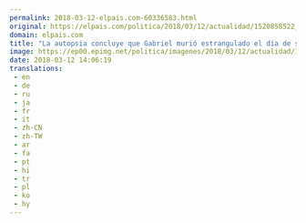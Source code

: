 ```yaml
---
permalink: 2018-03-12-elpais.com-60336583.html
original: https://elpais.com/politica/2018/03/12/actualidad/1520858522_922162.html#?ref=rss&format=simple&link=link
domain: elpais.com
title: "La autopsia concluye que Gabriel murió estrangulado el día de su desaparición"
image: https://ep00.epimg.net/politica/imagenes/2018/03/12/actualidad/1520858522_922162_1520858684_rrss_normal.jpg
date: 2018-03-12 14:06:19
translations: 
 - en
 - de
 - ru
 - ja
 - fr
 - it
 - zh-CN
 - zh-TW
 - ar
 - fa
 - pt
 - hi
 - tr
 - pl
 - ko
 - hy
---
```


